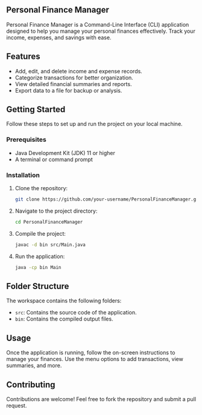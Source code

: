 ## Personal Finance Manager

Personal Finance Manager is a Command-Line Interface (CLI) application designed to help you manage your personal finances effectively. Track your income, expenses, and savings with ease.

## Features

- Add, edit, and delete income and expense records.
- Categorize transactions for better organization.
- View detailed financial summaries and reports.
- Export data to a file for backup or analysis.

## Getting Started

Follow these steps to set up and run the project on your local machine.

### Prerequisites

- Java Development Kit (JDK) 11 or higher
- A terminal or command prompt

### Installation

1. Clone the repository:
    ```bash
    git clone https://github.com/your-username/PersonalFinanceManager.git
    ```
2. Navigate to the project directory:
    ```bash
    cd PersonalFinanceManager
    ```
3. Compile the project:
    ```bash
    javac -d bin src/Main.java
    ```
4. Run the application:
    ```bash
    java -cp bin Main
    ```

## Folder Structure

The workspace contains the following folders:

- `src`: Contains the source code of the application.
- `bin`: Contains the compiled output files.

## Usage

Once the application is running, follow the on-screen instructions to manage your finances. Use the menu options to add transactions, view summaries, and more.

## Contributing

Contributions are welcome! Feel free to fork the repository and submit a pull request.
